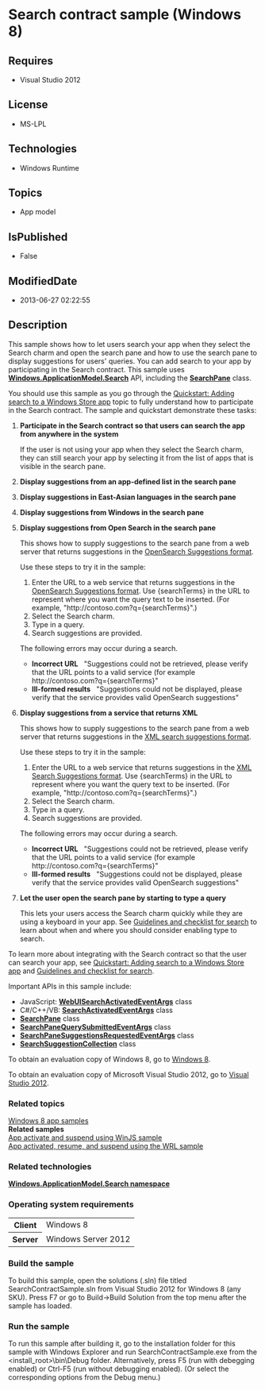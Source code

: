 # Search contract sample (Windows 8)
## Requires
* Visual Studio 2012
## License
* MS-LPL
## Technologies
* Windows Runtime
## Topics
* App model
## IsPublished
* False
## ModifiedDate
* 2013-06-27 02:22:55
## Description

<div id="mainSection">
<p>This sample shows how to let users search your app when they select the Search charm and open the search pane and how to use the search pane to display suggestions for users' queries. You can add search to your app by participating in the Search contract.
 This sample uses <a href="http://msdn.microsoft.com/library/windows/apps/br225108">
<b>Windows.ApplicationModel.Search</b></a> API, including the <a href="http://msdn.microsoft.com/library/windows/apps/br225058">
<b>SearchPane</b></a> class. </p>
<p>You should use this sample as you go through the <a href="http://msdn.microsoft.com/library/windows/apps/hh465238">
Quickstart: Adding search to a Windows Store app</a> topic to fully understand how to participate in the Search contract. The sample and quickstart demonstrate these tasks:
</p>
<ol>
<li>
<p><b>Participate in the Search contract so that users can search the app from anywhere in the system</b></p>
<p>If the user is not using your app when they select the Search charm, they can still search your app by selecting it from the list of apps that is visible in the search pane.</p>
</li><li>
<p><b>Display suggestions from an app-defined list in the search pane</b></p>
</li><li>
<p><b>Display suggestions in East-Asian languages in the search pane</b></p>
</li><li>
<p><b>Display suggestions from Windows in the search pane</b></p>
</li><li>
<p><b>Display suggestions from Open Search in the search pane</b></p>
<p>This shows how to supply suggestions to the search pane from a web server that returns suggestions in the
<a href="http://go.microsoft.com/fwlink/p/?linkid=251110">OpenSearch Suggestions format</a>.
</p>
<p>Use these steps to try it in the sample:</p>
<ol>
<li>Enter the URL to a web service that returns suggestions in the <a href="http://www.opensearch.org/Specifications/OpenSearch/Extensions/Suggestions/1.0">
OpenSearch Suggestions format</a>. Use {searchTerms} in the URL to represent where you want the query text to be inserted. (For example, &quot;http://contoso.com?q={searchTerms}&quot;.)
</li><li>Select the Search charm. </li><li>Type in a query. </li><li>Search suggestions are provided. </li></ol>
<p>The following errors may occur during a search.</p>
<ul>
<li><b>Incorrect URL</b>&nbsp;&nbsp; &quot;Suggestions could not be retrieved, please verify that the URL points to a valid service (for example http://contoso.com?q={searchTerms}&quot;
</li><li><b>Ill-formed results</b>&nbsp;&nbsp; &quot;Suggestions could not be displayed, please verify that the service provides valid OpenSearch suggestions&quot;
</li></ul>
</li><li>
<p><b>Display suggestions from a service that returns XML</b></p>
<p>This shows how to supply suggestions to the search pane from a web server that returns suggestions in the
<a href="http://msdn.microsoft.com/library/windows/apps/cc891508">XML search suggestions format</a>.
</p>
<p>Use these steps to try it in the sample:</p>
<ol>
<li>Enter the URL to a web service that returns suggestions in the <a href="http://msdn.microsoft.com/en-us/library/cc848863(v=vs.85).aspx">
XML Search Suggestions format</a>. Use {searchTerms} in the URL to represent where you want the query text to be inserted. (For example, &quot;http://contoso.com?q={searchTerms}&quot;.)
</li><li>Select the Search charm. </li><li>Type in a query. </li><li>Search suggestions are provided. </li></ol>
<p></p>
<p>The following errors may occur during a search.</p>
<ul>
<li><b>Incorrect URL</b>&nbsp;&nbsp; &quot;Suggestions could not be retrieved, please verify that the URL points to a valid service (for example http://contoso.com?q={searchTerms}&quot;
</li><li><b>Ill-formed results</b>&nbsp;&nbsp; &quot;Suggestions could not be displayed, please verify that the service provides valid OpenSearch suggestions&quot;
</li></ul>
<p></p>
</li><li>
<p><b>Let the user open the search pane by starting to type a query</b></p>
<p>This lets your users access the Search charm quickly while they are using a keyboard in your app. See
<a href="http://msdn.microsoft.com/library/windows/apps/hh465233">Guidelines and checklist for search</a> to learn about when and where you should consider enabling type to search.</p>
</li></ol>
<p>To learn more about integrating with the Search contract so that the user can search your app, see
<a href="http://msdn.microsoft.com/library/windows/apps/hh465238">Quickstart: Adding search to a Windows Store app</a> and
<a href="http://msdn.microsoft.com/library/windows/apps/hh465233">Guidelines and checklist for search</a>.</p>
<p>Important APIs in this sample include:</p>
<ul>
<li>JavaScript: <a href="http://msdn.microsoft.com/library/windows/apps/hh701913">
<b>WebUISearchActivatedEventArgs</b></a> class </li><li>C#/C&#43;&#43;/VB: <a href="http://msdn.microsoft.com/library/windows/apps/br224747">
<b>SearchActivatedEventArgs</b></a> class </li><li><a href="http://msdn.microsoft.com/library/windows/apps/br225058"><b>SearchPane</b></a> class
</li><li><a href="http://msdn.microsoft.com/library/windows/apps/br225058querysubmittedeventargs"><b>SearchPaneQuerySubmittedEventArgs</b></a> class
</li><li><a href="http://msdn.microsoft.com/library/windows/apps/br225058suggestionsrequestedeventargs"><b>SearchPaneSuggestionsRequestedEventArgs</b></a> class
</li><li><a href="http://msdn.microsoft.com/library/windows/apps/br225101"><b>SearchSuggestionCollection</b></a> class
</li></ul>
<p>To obtain an evaluation copy of Windows&nbsp;8, go to <a href="http://go.microsoft.com/fwlink/p/?linkid=241655">
Windows&nbsp;8</a>. </p>
<p>To obtain an evaluation copy of Microsoft Visual Studio&nbsp;2012, go to <a href="http://go.microsoft.com/fwlink/p/?linkid=241656">
Visual Studio&nbsp;2012</a>. </p>
<h3><a id="related_topics"></a>Related topics</h3>
<dl><dt><a href="http://go.microsoft.com/fwlink/p/?LinkID=227694">Windows 8 app samples</a>
</dt><dt><b>Related samples</b> </dt><dt><a href="http://go.microsoft.com/fwlink/p/?linkid=231617">App activate and suspend using WinJS sample</a>
</dt><dt><a href="http://go.microsoft.com/fwlink/p/?linkid=231474">App activated, resume, and suspend using the WRL sample</a>
</dt></dl>
<h3>Related technologies</h3>
<a href="http://msdn.microsoft.com/library/windows/apps/br225108"><b>Windows.ApplicationModel.Search namespace</b></a>
<h3>Operating system requirements</h3>
<table>
<tbody>
<tr>
<th>Client</th>
<td><dt>Windows&nbsp;8 </dt></td>
</tr>
<tr>
<th>Server</th>
<td><dt>Windows Server&nbsp;2012 </dt></td>
</tr>
</tbody>
</table>
<h3>Build the sample</h3>
<p>To build this sample, open the solutions (.sln) file titled SearchContractSample.sln from Visual Studio&nbsp;2012 for Windows&nbsp;8 (any SKU). Press F7 or go to Build-&gt;Build Solution from the top menu after the sample has loaded.</p>
<h3>Run the sample</h3>
<p>To run this sample after building it, go to the installation folder for this sample with Windows Explorer and run SearchContractSample.exe from the &lt;install_root&gt;\bin\Debug folder. Alternatively, press F5 (run with debegging enabled) or Ctrl-F5 (run
 without debugging enabled). (Or select the corresponding options from the Debug menu.)</p>
</div>
